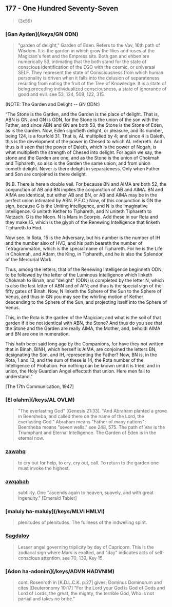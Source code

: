 ## 177 - One Hundred Seventy-Seven
> (3x59)

### [Gan Ayden](/keys/GN ODN)
> "garden of delight," Garden of Eden. Refers to the Vav, 16th path of Wisdom. It is the garden in which grow the lilies and roses at the Magician's feet and the Empress sits. Both gan and ehben are numerically 53, intimating that the both stand for the state of conscious identification of the EGO with the cosmic, or universal SELF. They represent the state of Consciousness from which human personality is driven when it falls into the delusion of separateness resulting from eating the fruit of the Tree of Knowledge. It is a state of being preceding individualized consciousness, a state of ignorance of good and evil. see 53, 124, 508, 122, 315.

(NOTE: The Garden and Delight -- GN ODN:)

“The Stone is the Garden, and the Garden is the place of delight. That is, ABN is GN, and GN is ODN, for the Stone is the union of the son with the Father, and since ABN and GN are both 53, the Stone is the Stone of Eden, as is the Garden. Now, Eden signifieth delight, or pleasure, and its number, being 124, is a fourfold 31. That is, AL multiplied by 4; and since 4 is Daleth, this is the development of the power in Chesed to which AL referreth. And thus is it seen that the power of Daleth, which is the power of Nogah, is what multiplieth the strength of Chesed into delight. For again we say, the stone and the Garden are one, and as the Stone is the union of Chokmah and Tiphareth, so also is the Garden the same union; and from union cometh delight. Never is there delight in separateness. Only when Father and Son are conjoined is there delight.

(N.B. There is here a double veil. For because BN and AIMA are both 52, the conjunction of AB and BN implies the conjunction of AB and AIMA. BN and AIMA are identical, but either AB and BN, or AB and AIMA may be in the perfect union intimated by ABN. P.F.C.) Now, of this conjunction is GN the sign, because G is the Uniting Intelligence, and N is the Imaginative Intelligence. G uniteth Kether to Tiphareth, and N uniteth Tiphareth to Netzach. G is the Moon. N is Mars in Scorpio. Add these in our Rota and they make 15, which is the glyph of the Renewing Intelligence that linketh Tiphareth to Hod.

Now see. In Rota, 15 is the Adversary, but his number is the number of IH and the number also of HVD, and his path beareth the number of Tetragrammaton, which is the special name of Tiphareth. For he is the Life in Chokmah, and Adam, the King, in Tiphareth, and he is also the Splendor of the Mercurial Work.

Thus, among the letters, that of the Renewing Intelligence beginneth ODN, to be followed by the letter of the Luminous Intelligence which linketh Chokmah to Binah, and "delight" (ODN) is completed by the letter N, which is also the last letter of ABN and of AIN; and thus is the special sign of the fifty gates of Binah. Now, N linketh the Sphere of the Sun to the Sphere of Venus, and thus in GN you may see the whirling motion of Kether descending to the Sphere of the Sun, and projecting itself into the Sphere of Venus.

This, in the Rota is the garden of the Magician; and what is the soil of that garden if it be not identical with ABN, the Stone? And thus do you see that the Stone and the Garden are really AIMA, the Mother, and, behold! AIMA and BN are one in numeration.

This hath been said long ago by the Companions, for have they not written that in Binah, BINH, which herself is AIMA, are conjoined the letters BN, designating the Son, and IH, representing the Father? Now, BN is, in the Rota, 1 and 13, and the sum of these is 14, the Rota number of the Intelligence of Probation. For nothing can be known until it is tried, and in union, the Holy Guardian Angel effecteth that union. Here men fail to understand.”

[The 17th Communication, 1947]

### [El olahm](/keys/AL OVLM)
> "The everlasting God" [Genesis 21:33]. "And Abraham planted a grove in Beersheba, and called there on the name of the Lord, the everlasting God." Abraham means "Father of many nations"; Beersheba means "seven wells." see 248, 575. The path of Vav is the Triumphant and Eternal Intelligence. The Garden of Eden is in the eternal now.

### [zawahq](/keys/ZOQ)
> to cry out for help, to cry, cry out, call. To return to the garden one must invoke the highest.

### [awqabah](/keys/OQBH)
> subtility. One "ascends again to heaven, suavely, and with great ingenuity." [Emerald Tablet]

### [maluiy ha-maluiy](/keys/MLVI HMLVI)
> plenitudes of plenitudes. The fullness of the indwelling spirit.

### [Sagdaloy](/keys/SGDLOI)
> Lesser angel governing triplicity by day of Capricorn. This is the zodiacal sign where Mars is exalted, and "day" indicates acts of self-conscious attention. see 70, 130, Key 15.

### [Adon ha-adonim](/keys/ADVN HADVNIM)
> cont. Rosenroth in [K.D.L.C.K. p.27] gives; Dominus Dominorum and cites [Deuteronomy 10:17] "For the Lord your God is God of Gods and Lord of Lords, the great, the mighty, the terrible God, Who is not partial and takes no bribe."